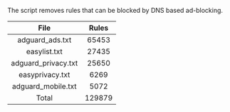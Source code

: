 The script removes rules that can be blocked by DNS based ad-blocking.


| File | Rules |
|:----:|:-----:|
| adguard_ads.txt | 65453 |
| easylist.txt | 27435 |
| adguard_privacy.txt | 25650 |
| easyprivacy.txt | 6269 |
| adguard_mobile.txt | 5072 |
| Total | 129879 |